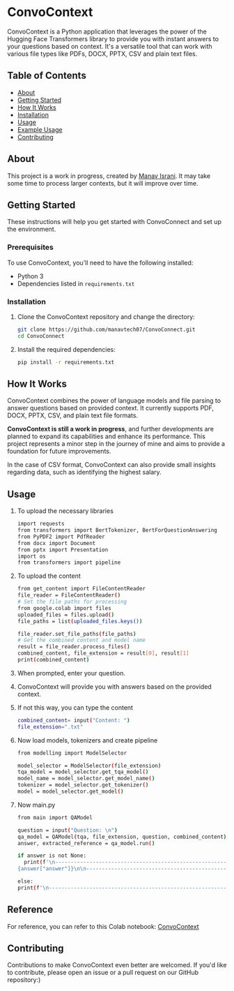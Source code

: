 # ConvoContext

ConvoContext is a Python application that leverages the power of the Hugging Face Transformers library to provide you with instant answers to your questions based on context. It's a versatile tool that can work with various file types like PDFs, DOCX, PPTX, CSV and plain text files.

## Table of Contents

- [About](#about)
- [Getting Started](#getting-started)
- [How It Works](#how-it-works)
- [Installation](#installation)
- [Usage](#usage)
- [Example Usage](#reference)
- [Contributing](#contributing)

## About

This project is a work in progress, created by [Manav Israni](https://github.com/manavtech07). It may take some time to process larger contexts, but it will improve over time.

## Getting Started

These instructions will help you get started with ConvoConnect and set up the environment.

### Prerequisites

To use ConvoContext, you'll need to have the following installed:

- Python 3
- Dependencies listed in `requirements.txt`

### Installation

1. Clone the ConvoContext repository and change the directory:

   ```bash
   git clone https://github.com/manavtech07/ConvoConnect.git
   cd ConvoConnect
   ```

2. Install the required dependencies:

   ```bash
   pip install -r requirements.txt
   ```

## How It Works

ConvoContext combines the power of language models and file parsing to answer questions based on provided context. It currently supports PDF, DOCX, PPTX, CSV, and plain text file formats.

**ConvoContext is still a work in progress**, and further developments are planned to expand its capabilities and enhance its performance. This project represents a minor step in the journey of mine and aims to provide a foundation for future improvements.

In the case of CSV format, ConvoContext can also provide small insights regarding data, such as identifying the highest salary.

## Usage

1. To upload the necessary libraries
   ```bash
   import requests
   from transformers import BertTokenizer, BertForQuestionAnswering
   from PyPDF2 import PdfReader
   from docx import Document
   from pptx import Presentation
   import os
   from transformers import pipeline
   ```
   
2. To upload the content
   ```bash
   from get_content import FileContentReader
   file_reader = FileContentReader()
   # Set the file paths for processing
   from google.colab import files
   uploaded_files = files.upload()
   file_paths = list(uploaded_files.keys())

   file_reader.set_file_paths(file_paths)
   # Get the combined content and model name
   result = file_reader.process_files()
   combined_content, file_extension = result[0], result[1]
   print(combined_content)
   ```
3. When prompted, enter your question.
4. ConvoContext will provide you with answers based on the provided context.
5. If not this way, you can type the content
   ```bash
   combined_content= input("Content: ")
   file_extension=".txt"
   ```
6. Now load models, tokenizers and create pipeline
   ```bash
   from modelling import ModelSelector

   model_selector = ModelSelector(file_extension)
   tqa_model = model_selector.get_tqa_model()
   model_name = model_selector.get_model_name()
   tokenizer = model_selector.get_tokenizer()
   model = model_selector.get_model()
   ```
7. Now main.py
   ```bash
   from main import QAModel

   question = input("Question: \n")
   qa_model = QAModel(tqa, file_extension, question, combined_content)
   answer, extracted_reference = qa_model.run()

   if answer is not None:
     print(f'\n------------------------------------------------------------------------------------------------\n\nAnswer: 
   {answer["answer"]}\n\n------------------------------------------------------------------------------------------------ \n\nContext:\n{extracted_reference}')

   else:
   print(f'\n------------------------------------------------------------------------------------------------\n\nAnswer: \n{extracted_reference}')

   ```

## Reference

For reference, you can refer to this Colab notebook: [ConvoContext](https://colab.research.google.com/drive/1RXes7JYkGgsmLbS3mj2o61nOzdI6E29C?usp=sharing)

## Contributing

Contributions to make ConvoContext even better are welcomed. If you'd like to contribute, please open an issue or a pull request on our GitHub repository:)




   
   


   
   


